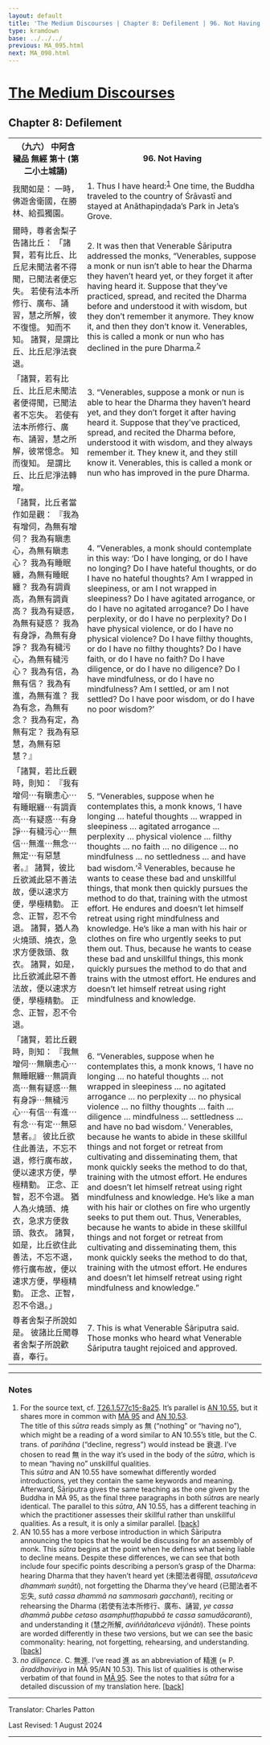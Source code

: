 ```yaml
---
layout: default
title: 'The Medium Discourses | Chapter 8: Defilement | 96. Not Having'
type: kramdown
base: ../../../
previous: MA_095.html
next: MA_098.html
---
```


<h1><a href='index.html'>The Medium Discourses</a></h1>
<h2>Chapter 8: Defilement</h2>

<table class="trans">
  <th class='ch'>（九六） 中阿含 穢品 無經 第十 (第二小土城誦)</th>
  <th class='en'>96. Not Having</th>
  <tr>
    <td title='t125.2.577c16'>我聞如是： 一時，佛遊舍衛國，在勝林、給孤獨園。</td>
    <td id='p1'>1. Thus I have heard:<sup id="ref1"><a href="#n1">1</a></sup> One time, the Buddha traveled to the country of Śrāvastī and stayed at Anāthapiṇḍada’s Park in Jeta’s Grove.</td>
  </tr>
  <tr>
    <td title='t125.2.577c17'>爾時，尊者舍梨子告諸比丘： 「諸賢，若有比丘、比丘尼未聞法者不得聞，已聞法者便忘失。 若使有法本所修行、廣布、誦習，慧之所解，彼不復憶。 知而不知。 諸賢，是謂比丘、比丘尼淨法衰退。</td>
    <td id='p2'>2. It was then that Venerable Śāriputra addressed the monks, “Venerables, suppose a monk or nun isn’t able to hear the Dharma they haven’t heard yet, or they forget it after having heard it. Suppose that they’ve practiced, spread, and recited the Dharma before and understood it with wisdom, but they don’t remember it anymore. They know it, and then they don’t know it. Venerables, this is called a monk or nun who has declined in the pure Dharma.<sup id="ref2"><a href="#n2">2</a></sup></td>
  </tr>
  <tr>
    <td title='t125.2.577c21'>「諸賢，若有比丘、比丘尼未聞法者便得聞，已聞法者不忘失。 若使有法本所修行、廣布、誦習，慧之所解，彼常憶念。 知而復知。 是謂比丘、比丘尼淨法轉增。</td>
    <td id='p3'>3. “Venerables, suppose a monk or nun is able to hear the Dharma they haven’t heard yet, and they don’t forget it after having heard it. Suppose that they’ve practiced, spread, and recited the Dharma before, understood it with wisdom, and they always remember it. They knew it, and they still know it. Venerables, this is called a monk or nun who has improved in the pure Dharma.</td>
  </tr>
  <tr>
    <td title='t125.2.577c25'>「諸賢，比丘者當作如是觀： 『我為有增伺，為無有增伺？ 我為有瞋恚心，為無有瞋恚心？ 我為有睡眠纏，為無有睡眠纏？ 我為有調貢高，為無有調貢高？ 我為有疑惑，為無有疑惑？ 我為有身諍，為無有身諍？ 我為有穢污心，為無有穢污心？ 我為有信，為無有信？ 我為有進，為無有進？ 我為有念，為無有念？ 我為有定，為無有定？ 我為有惡慧，為無有惡慧？』</td>
    <td id='p4'>4. “Venerables, a monk should contemplate in this way: ‘Do I have longing, or do I have no longing? Do I have hateful thoughts, or do I have no hateful thoughts? Am I wrapped in sleepiness, or am I not wrapped in sleepiness? Do I have agitated arrogance, or do I have no agitated arrogance? Do I have perplexity, or do I have no perplexity? Do I have physical violence, or do I have no physical violence? Do I have filthy thoughts, or do I have no filthy thoughts? Do I have faith, or do I have no faith? Do I have diligence, or do I have no diligence? Do I have mindfulness, or do I have no mindfulness? Am I settled, or am I not settled? Do I have poor wisdom, or do I have no poor wisdom?’</td>
  </tr>
  <tr>
    <td title='t125.2.578a4'>「諸賢，若比丘觀時，則知： 『我有增伺⋯有瞋恚心⋯有睡眠纏⋯有調貢高⋯有疑惑⋯有身諍⋯有穢污心⋯無信⋯無進⋯無念⋯無定⋯有惡慧者。』 諸賢，彼比丘欲滅此惡不善法故，便以速求方便，學極精勤。 正念、正智，忍不令退。 諸賢，猶人為火燒頭、燒衣，急求方便救頭、救衣。 諸賢，如是，比丘欲滅此惡不善法故，便以速求方便，學極精勤。 正念、正智，忍不令退。</td>
    <td id='p5'>5. “Venerables, suppose when he contemplates this, a monk knows, ‘I have longing … hateful thoughts … wrapped in sleepiness … agitated arrogance … perplexity … physical violence … filthy thoughts … no faith … no diligence … no mindfulness … no settledness … and have bad wisdom.’<sup id="ref3"><a href="#n3">3</a></sup> Venerables, because he wants to cease these bad and unskillful things, that monk then quickly pursues the method to do that, training with the utmost effort. He endures and doesn’t let himself retreat using right mindfulness and knowledge. He’s like a man with his hair or clothes on fire who urgently seeks to put them out. Thus, because he wants to cease these bad and unskillful things, this monk quickly pursues the method to do that and trains with the utmost effort. He endures and doesn’t let himself retreat using right mindfulness and knowledge.</td>
  </tr>
  <tr>
    <td title='t125.2.578a12'>「諸賢，若比丘觀時，則知： 『我無增伺⋯無瞋恚心⋯無睡眠纏⋯無調貢高⋯無有疑惑⋯無有身諍⋯無穢污心⋯有信⋯有進⋯有念⋯有定⋯無惡慧者。』 彼比丘欲住此善法，不忘不退，修行廣布故，便以速求方便，學極精勤。 正念、正智，忍不令退。 猶人為火燒頭、燒衣，急求方便救頭、救衣。 諸賢，如是，比丘欲住此善法，不忘不退，修行廣布故，便以速求方便，學極精勤。 正念、正智，忍不令退。」</td>
    <td id='p6'>6. “Venerables, suppose when he contemplates this, a monk knows, ‘I have no longing … no hateful thoughts … not wrapped in sleepiness … no agitated arrogance … no perplexity … no physical violence … no filthy thoughts … faith … diligence … mindfulness … settledness … and have no bad wisdom.’ Venerables, because he wants to abide in these skillful things and not forget or retreat from cultivating and disseminating them, that monk quickly seeks the method to do that, training with the utmost effort. He endures and doesn’t let himself retreat using right mindfulness and knowledge. He’s like a man with his hair or clothes on fire who urgently seeks to put them out. Thus, Venerables, because he wants to abide in these skillful things and not forget or retreat from cultivating and disseminating them, this monk quickly seeks the method to do that, training with the utmost effort. He endures and doesn’t let himself retreat using right mindfulness and knowledge.”</td>
  </tr>
  <tr>
    <td title='t125.2.578a21'>尊者舍梨子所說如是。 彼諸比丘聞尊者舍梨子所說歡喜，奉行。</td>
    <td id='p7'>7. This is what Venerable Śāriputra said. Those monks who heard what Venerable Śāriputra taught rejoiced and approved.</td>
  </tr>
</table>

<hr/>

<h3 id="notes">Notes</h3>

<ol>
<li id="n1">For the source text, cf. <a href="https://cbetaonline.dila.edu.tw/zh/T01n0026_p0577c15" target="_blank">T26.1.577c15-8a25</a>. It’s parallel is <a href="https://suttacentral.net/an10.55" target="_blank">AN 10.55</a>, but it shares more in common with <a href="MA_095.html" target="_blank">MĀ 95</a> and <a href="https://suttacentral.net/an10.53" target="_blank">AN 10.53</a>.<br/>
The title of this <em>sūtra</em> reads simply as 無 (“nothing” or “having no”), which might be a reading of a word similar to AN 10.55’s title, but the C. trans. of <em>parihāna</em> (“decline, regress”) would instead be 衰退. I’ve chosen to read 無 in the way it’s used in the body of the <em>sūtra</em>, which is to mean “having no” unskillful qualities.<br/>
This <em>sūtra</em> and AN 10.55 have somewhat differently worded introductions, yet they contain the same keywords and meaning. Afterward, Śāriputra gives the same teaching as the one given by the Buddha in MĀ 95, as the final three paragraphs in both <em>sūtra</em>s are nearly identical. The parallel to this <em>sūtra</em>, AN 10.55, has a different teaching in which the practitioner assesses their skillful rather than unskillful qualities. As a result, it is only a similar parallel. [<a href="#ref1">back</a>]</li>
<li id="n2">AN 10.55 has a more verbose introduction in which Śāriputra announcing the topics that he would be discussing for an assembly of monk. This <em>sūtra</em> begins at the point when he defines what being liable to decline means. Despite these differences, we can see that both include four specific points describing a person’s grasp of the Dharma: hearing Dharma that they haven’t heard yet (未聞法者得聞, <em>assutañceva dhammaṁ suṇāti</em>), not forgetting the Dharma they’ve heard (已聞法者不忘失, <em>sutā cassa dhammā na sammosaṁ gacchanti</em>), reciting or rehearsing the Dharma (若使有法本所修行、廣布、誦習, <em>ye cassa dhammā pubbe cetaso asamphuṭṭhapubbā te cassa samudācaranti</em>), and understanding it (慧之所解, <em>aviññātañceva vijānāti</em>). These points are worded differently in these two versions, but we can see the basic commonality: hearing, not forgetting, rehearsing, and understanding. [<a href="#ref2">back</a>]</li>
<li id="n3"><em>no diligence</em>. C. 無進. I’ve read 進 as an abbreviation of 精進 (≈ P. <em>āraddhaviriya</em> in MĀ 95/AN 10.53). This list of qualities is otherwise verbatim of that found in <a href="MA_095.html" target="_blank">MĀ 95</a>. See the notes to that <em>sūtra</em> for a detailed discussion of my translation here. [<a href="#ref3">back</a>]</li>
</ol>
<hr/>

<p class="translator">Translator: Charles Patton</p>
<p class='revised'>Last Revised: 1 August 2024</p>

<hr/>